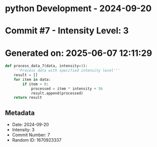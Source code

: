 ﻿# python Development - 2024-09-20
# Commit #7 - Intensity Level: 3
# Generated on: 2025-06-07 12:11:29
```python
def process_data_7(data, intensity=3):
    '''Process data with specified intensity level'''
    result = []
    for item in data:
        if item > 0:
            processed = item * intensity + 56
            result.append(processed)
    return result
```
## Metadata
- Date: 2024-09-20
- Intensity: 3
- Commit Number: 7
- Random ID: 1670923337
